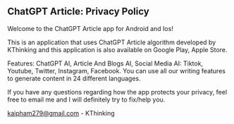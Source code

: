 ## ChatGPT Article: Privacy Policy

Welcome to the ChatGPT Article app for Android and Ios!

This is an application that uses ChatGPT Article algorithm developed by KThinking and this application is also available on Google Play, Apple Store.

Features: ChatGPT AI, Article And Blogs AI, Social Media AI: Tiktok, Youtube, Twitter, Instagram, Facebook.
You can use all our writing features to generate content in 24 different languages.

If you have any questions regarding how the app protects your privacy, feel free to email me and I will definitely try to fix/help you.

kaipham279@gmail.com - KThinking
